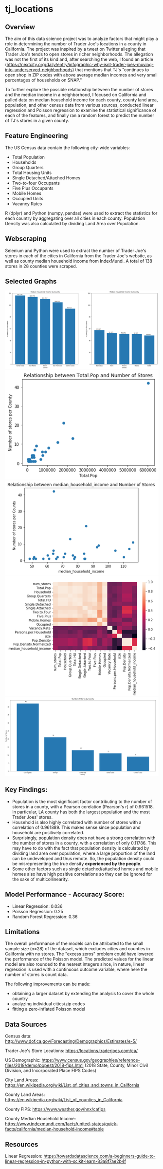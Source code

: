 # tj_locations
## Overview
The aim of this data science project was to analyze factors that might play a role in determining the number of Trader Joe's locations in a county in California. The project was inspired by a tweet on Twitter alleging that Trader Joe's tends to open stores in richer neighborhoods. The allegation was not the first of its kind and, after searching the web, I found an article (https://nextcity.org/daily/entry/infographic-why-isnt-trader-joes-moving-into-underserved-neighborhoods) that mentions that TJ's "continues to open shop in ZIP codes with above average median incomes and very small percentages of households on SNAP."

To further explore the possible relationship between the number of stores and the median income in a neighborhood, I focused on California and pulled data on median household income for each county, county land area, population, and other census data from various sources, conducted linear regression and Poisson regression to examine the statistical significance of each of the features, and finally ran a random forest to predict the number of TJ's stores in a given county.
## Feature Engineering
The US Census data contain the following city-wide variables:
- Total Population
- Households
- Group Quarters
- Total Housing Units
- Single Detached/Attached Homes
- Two-to-four Occupants
- Five Plus Occupants
- Mobile Homes
- Occupied Units
- Vacancy Rates

R (dplyr) and Python (numpy, pandas) were used to extract the statistics for each country by aggregating over all cities in each county. Population Density was also calculated by dividing Land Area over Population.
## Webscraping
Selenium and Python were used to extract the number of Trader Joe's stores in each of the cities in California from the Trader Joe's website, as well as county median household income from IndexMundi. A total of 138 stores in 28 counties were scraped.
## Selected Graphs
![Median Household Income by County](Screen%20Shot%202020-05-22%20at%209.16.05%20PM.png)
![Total Population vs Number of Stores](Screen%20Shot%202020-05-22%20at%209.16.53%20PM.png)
![Median Household Income vs Number of Stores](Screen%20Shot%202020-05-22%20at%209.17.57%20PM.png)
![Heatmap for All Features](Screen%20Shot%202020-05-22%20at%209.18.18%20PM.png)
![Counties with Most Stores](Screen%20Shot%202020-05-22%20at%209.18.35%20PM.png)
## Key Findings:
- Population is the most significant factor contributing to the number of stores in a county, with a Pearson corelation (Pearson's r) of 0.961518. In particular, LA county has both the largest population and the most Trader Joes' stores.
- Household is also highly correlated with number of stores with a correlation of 0.961889. This makes sense since population and household are positively correlated.
- Surprisingly, population density does not have a strong correlation with the number of stores in a county, with a correlation of only 0.11786. This may have to do with the fact that population density is calculated by dividing land area over population, where a large proportion of the land can be undeveloped and thus remote. So, the population density could be misrepresenting the true density __experienced by the people__.
- Some other factors such as single detached/attached homes and mobile homes also have high positive correlations so they can be ignored for the sake of multicollinearity.
## Model Performance - Accuracy Score:
- Linear Regression: 0.036
- Poisson Regression: 0.25
- Random Forest Regression: 0.36
## Limitations
The overall performance of the models can be attributed to the small sample size (n=28) of the dataset, which excludes cities and counties in California with no stores. The "excess zeros" problem could have lowered the performance of the Poisson model. The predicted values for the linear model are also rounded to the nearest integers since, in nature, linear regression is used with a continuous outcome variable, where here the number of stores is count data.

The following improvements can be made:
- obtaining a larger dataset by extending the analysis to cover the whole country
- analyzing individual cities/zip codes
- fitting a zero-inflated Poisson model

## Data Sources
Census data: http://www.dof.ca.gov/Forecasting/Demographics/Estimates/e-5/

Trader Joe's Store Locations: https://locations.traderjoes.com/ca/

US Demographic: https://www.census.gov/geographies/reference-files/2018/demo/popest/2018-fips.html (2018 State, County, Minor Civil Division, and Incorporated Place FIPS Codes)

City Land Areas: https://en.wikipedia.org/wiki/List_of_cities_and_towns_in_California

County Land Areas: https://en.wikipedia.org/wiki/List_of_counties_in_California

County FIPS: https://www.weather.gov/hnx/cafips

County Median Household Income: https://www.indexmundi.com/facts/united-states/quick-facts/california/median-household-income#table
## Resources
Linear Regression: https://towardsdatascience.com/a-beginners-guide-to-linear-regression-in-python-with-scikit-learn-83a8f7ae2b4f
